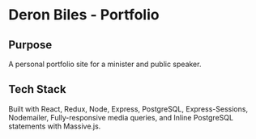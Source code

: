 # Deron Biles - Portfolio

## Purpose
A personal portfolio site for a minister and public speaker.

## Tech Stack
Built with React, Redux, Node, Express, PostgreSQL, Express-Sessions, Nodemailer, Fully-responsive media queries, and Inline PostgreSQL statements with Massive.js.